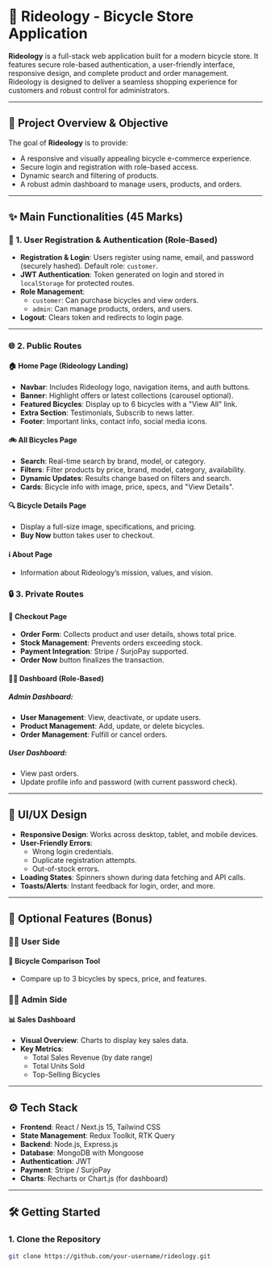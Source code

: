 # 🚴 Rideology - Bicycle Store Application

**Rideology** is a full-stack web application built for a modern bicycle store. It features secure role-based authentication, a user-friendly interface, responsive design, and complete product and order management. Rideology is designed to deliver a seamless shopping experience for customers and robust control for administrators.

---

## 🧭 Project Overview & Objective

The goal of **Rideology** is to provide:
- A responsive and visually appealing bicycle e-commerce experience.
- Secure login and registration with role-based access.
- Dynamic search and filtering of products.
- A robust admin dashboard to manage users, products, and orders.

---

## ✨ Main Functionalities (45 Marks)

### 🔐 1. User Registration & Authentication (Role-Based)
- **Registration & Login**: Users register using name, email, and password (securely hashed). Default role: `customer`.
- **JWT Authentication**: Token generated on login and stored in `localStorage` for protected routes.
- **Role Management**:
  - `customer`: Can purchase bicycles and view orders.
  - `admin`: Can manage products, orders, and users.
- **Logout**: Clears token and redirects to login page.

---

### 🌐 2. Public Routes

#### 🏠 Home Page (Rideology Landing)
- **Navbar**: Includes Rideology logo, navigation items, and auth buttons.
- **Banner**: Highlight offers or latest collections (carousel optional).
- **Featured Bicycles**: Display up to 6 bicycles with a "View All" link.
- **Extra Section**: Testimonials, Subscrib to news latter.
- **Footer**: Important links, contact info, social media icons.

#### 🚲 All Bicycles Page
- **Search**: Real-time search by brand, model, or category.
- **Filters**: Filter products by price, brand, model, category, availability.
- **Dynamic Updates**: Results change based on filters and search.
- **Cards**: Bicycle info with image, price, specs, and "View Details".

#### 🔍 Bicycle Details Page
- Display a full-size image, specifications, and pricing.
- **Buy Now** button takes user to checkout.

#### ℹ️ About Page
- Information about Rideology’s mission, values, and vision.

### 🔒 3. Private Routes

#### 🛒 Checkout Page
- **Order Form**: Collects product and user details, shows total price.
- **Stock Management**: Prevents orders exceeding stock.
- **Payment Integration**: Stripe / SurjoPay supported.
- **Order Now** button finalizes the transaction.

#### 🧑‍💼 Dashboard (Role-Based)

##### Admin Dashboard:
- **User Management**: View, deactivate, or update users.
- **Product Management**: Add, update, or delete bicycles.
- **Order Management**: Fulfill or cancel orders.

##### User Dashboard:
- View past orders.
- Update profile info and password (with current password check).

---

## 🎨 UI/UX Design
- **Responsive Design**: Works across desktop, tablet, and mobile devices.
- **User-Friendly Errors**:
  - Wrong login credentials.
  - Duplicate registration attempts.
  - Out-of-stock errors.
- **Loading States**: Spinners shown during data fetching and API calls.
- **Toasts/Alerts**: Instant feedback for login, order, and more.

---


## 🌟 Optional Features (Bonus)

### 🧍‍♂️ User Side

#### 🚴 Bicycle Comparison Tool
- Compare up to 3 bicycles by specs, price, and features.

### 👨‍💼 Admin Side

#### 📊 Sales Dashboard
- **Visual Overview**: Charts to display key sales data.
- **Key Metrics**:
  - Total Sales Revenue (by date range)
  - Total Units Sold
  - Top-Selling Bicycles

---

## ⚙️ Tech Stack

- **Frontend**: React / Next.js 15, Tailwind CSS
- **State Management**: Redux Toolkit, RTK Query
- **Backend**: Node.js, Express.js
- **Database**: MongoDB with Mongoose
- **Authentication**: JWT
- **Payment**: Stripe / SurjoPay
- **Charts**: Recharts or Chart.js (for dashboard)

---

## 🛠️ Getting Started

### 1. Clone the Repository
```bash
git clone https://github.com/your-username/rideology.git
